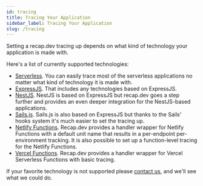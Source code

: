 ```yaml
---
id: tracing
title: Tracing Your Application
sidebar_label: Tracing Your Application
slug: /tracing
---
```


Setting a recap.dev tracing up depends on what kind of technology your application is made with.

Here's a list of currently supported technologies:

- [Serverless](/docs/tracing/serverless-application). You can easily trace most of the serverless applications no matter what kind of technology it is made with.
- [ExpressJS](/docs/tracing/express-application). That includes any technologies based on ExpressJS.
- [NestJS](/docs/tracing/nestjs-application). NestJS is based on ExpressJS but recap.dev goes a step further and provides an even deeper integration for the NestJS-based applications.
- [Sails.js](/docs/tracing/sailsjs-application). Sails.js is also based on ExpressJS but thanks to the Sails' hooks system it's much easier to set the tracing up.
- [Netlify Functions](/docs/tracing/netlify-functions). Recap.dev provides a handler wrapper for Netlify Functions with a default unit name that results in a per-endpoint per-environment tracking. It is also possible to set up a function-level tracing for the Netlify Functions.
- [Vercel Functions](/docs/tracing/vercel-serverless-functions). Recap.dev provides a handler wrapper for Vercel Serverless Functions with basic tracing. 

If your favorite technology is not supported please [contact us](/contact-us), and we'll see what we could do.
